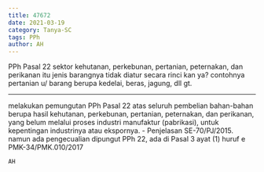 ```yaml
---
title: 47672
date: 2021-03-19
category: Tanya-SC
tags: PPh
author: AH
---
```


PPh Pasal 22 sektor kehutanan, perkebunan, pertanian, peternakan, dan perikanan itu jenis barangnya tidak diatur secara rinci kan ya? contohnya pertanian u/ barang berupa kedelai, beras, jagung, dll gt.

---

melakukan pemungutan PPh Pasal 22 atas seluruh pembelian bahan-bahan berupa hasil kehutanan, perkebunan, pertanian, peternakan, dan perikanan, yang belum melalui proses industri manufaktur (pabrikasi), untuk kepentingan industrinya atau ekspornya. - Penjelasan SE-70/PJ/2015. namun ada pengecualian dipungut PPh 22, ada di Pasal 3 ayat (1) huruf e PMK-34/PMK.010/2017

`AH`
